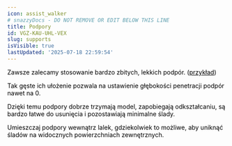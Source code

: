 ```yaml
---
icon: assist_walker
# snazzyDocs - DO NOT REMOVE OR EDIT BELOW THIS LINE
title: Podpory
id: VGZ-KAU-UHL-VEX
slug: supports
isVisible: true
lastUpdated: '2025-07-18 22:59:54'
---
```

<span style="color:#000000;"><span style="background-color:transparent;">Zawsze zalecamy stosowanie bardzo zbitych, lekkich podpór. (</span></span>[<span style="color:#000000;"><span style="background-color:transparent;">przykład</span></span>](https://www.reddit.com/r/resinprinting/comments/wzrat8/using_lightweight_but_dense_supports_for_resin/)<span style="color:#000000;"><span style="background-color:transparent;">)</span></span>

<span style="color:#000000;"><span style="background-color:transparent;">Tak gęste ich ułożenie pozwala na ustawienie głębokości penetracji podpór nawet na 0.</span></span>

<span style="color:#000000;"><span style="background-color:transparent;">Dzięki temu podpory dobrze trzymają model, zapobiegają odkształcaniu, są bardzo łatwe do usunięcia i pozostawiają minimalne ślady.</span></span>

<span style="color:#000000;"><span style="background-color:transparent;">Umieszczaj podpory wewnątrz lalek, gdziekolwiek to możliwe, aby uniknąć śladów na widocznych powierzchniach zewnętrznych.</span></span>

<br />